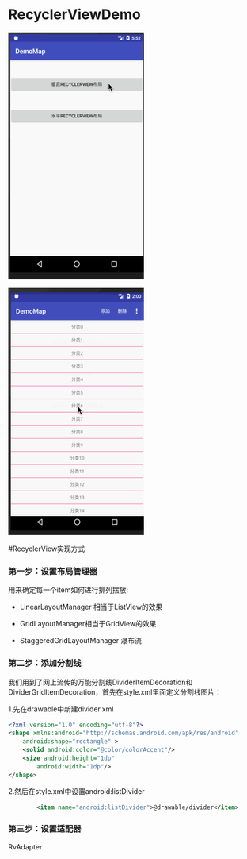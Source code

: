 # RecyclerViewDemo

![demo](pic/1.gif)

![demo](pic/2.gif)


#RecyclerView实现方式

### 第一步：设置布局管理器
用来确定每一个item如何进行排列摆放:

- LinearLayoutManager 相当于ListView的效果

- GridLayoutManager相当于GridView的效果

- StaggeredGridLayoutManager 瀑布流

### 第二步：添加分割线

我们用到了网上流传的万能分割线DividerItemDecoration和DividerGridItemDecoration，首先在style.xml里面定义分割线图片：

1.先在drawable中新建divider.xml 
```xml 
<?xml version="1.0" encoding="utf-8"?>
<shape xmlns:android="http://schemas.android.com/apk/res/android"
    android:shape="rectangle" >
    <solid android:color="@color/colorAccent"/>
    <size android:height="1dp"
        android:width="1dp"/>
</shape>
```

2.然后在style.xml中设置android:listDivider
```xml
        <item name="android:listDivider">@drawable/divider</item>
```

### 第三步：设置适配器
RvAdapter